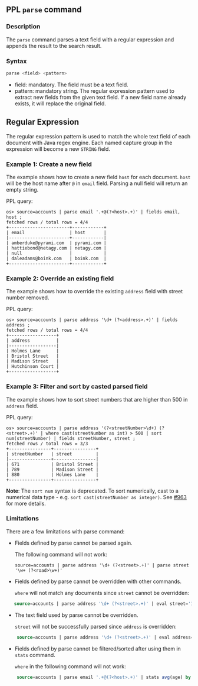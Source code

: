 ## PPL `parse` command


### Description
The ``parse`` command parses a text field with a regular expression and appends the result to the search result.


### Syntax
```sql
parse <field> <pattern>
```

* field: mandatory. The field must be a text field.
* pattern: mandatory string. The regular expression pattern used to extract new fields from the given text field. If a new field name already exists, it will replace the original field.

## Regular Expression

The regular expression pattern is used to match the whole text field of each document with Java regex engine. Each named capture group in the expression will become a new ``STRING`` field.

### Example 1: Create a new field

The example shows how to create a new field ``host`` for each document. ``host`` will be the host name after ``@`` in ``email`` field. Parsing a null field will return an empty string.

PPL query:

    os> source=accounts | parse email '.+@(?<host>.+)' | fields email, host ;
    fetched rows / total rows = 4/4
    +-----------------------+------------+
    | email                 | host       |
    |-----------------------+------------|
    | amberduke@pyrami.com  | pyrami.com |
    | hattiebond@netagy.com | netagy.com |
    | null                  |            |
    | daleadams@boink.com   | boink.com  |
    +-----------------------+------------+


### Example 2: Override an existing field

The example shows how to override the existing ``address`` field with street number removed.

PPL query:

    os> source=accounts | parse address '\d+ (?<address>.+)' | fields address ;
    fetched rows / total rows = 4/4
    +------------------+
    | address          |
    |------------------|
    | Holmes Lane      |
    | Bristol Street   |
    | Madison Street   |
    | Hutchinson Court |
    +------------------+

### Example 3: Filter and sort by casted parsed field

The example shows how to sort street numbers that are higher than 500 in ``address`` field.

PPL query:

    os> source=accounts | parse address '(?<streetNumber>\d+) (?<street>.+)' | where cast(streetNumber as int) > 500 | sort num(streetNumber) | fields streetNumber, street ;
    fetched rows / total rows = 3/3
    +----------------+----------------+
    | streetNumber   | street         |
    |----------------+----------------|
    | 671            | Bristol Street |
    | 789            | Madison Street |
    | 880            | Holmes Lane    |
    +----------------+----------------+

**Note**: The `sort num` syntax is deprecated. To sort numerically, cast to a numerical data type - e.g. `sort cast(streetNumber as integer)`. See [#963](https://github.com/opensearch-project/opensearch-spark/issues/963) for more details.

### Limitations

There are a few limitations with parse command:

- Fields defined by parse cannot be parsed again.

  The following command will not work:

    `source=accounts | parse address '\d+ (?<street>.+)' | parse street '\w+ (?<road>\w+)'`

- Fields defined by parse cannot be overridden with other commands.

  ``where`` will not match any documents since ``street`` cannot be overridden:

```sql
   source=accounts | parse address '\d+ (?<street>.+)' | eval street='1' | where street='1' ;
```

- The text field used by parse cannot be overridden.

  ``street`` will not be successfully parsed since ``address`` is overridden:

```sql
    source=accounts | parse address '\d+ (?<street>.+)' | eval address='1' ;
```

- Fields defined by parse cannot be filtered/sorted after using them in ``stats`` command.

  ``where`` in the following command will not work:

```sql
    source=accounts | parse email '.+@(?<host>.+)' | stats avg(age) by host | where host=pyrami.com ;
```